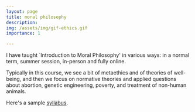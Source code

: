 ```yaml
---
layout: page
title: moral philosophy
description: 
img: /assets/img/gif-ethics.gif
importance: 1

---
```


I have taught `Introduction to Moral Philosophy' in various ways: in a normal term, summer session, in-person and fully online. 

Typically in this course, we see a bit of metaethics and of theories of well-being, and then we focus on normative theories and applied questions about abortion, genetic engineering, poverty, and treatment of non-human animals. 

Here's a sample [syllabus](/assets/pdf/Syllabus-moral-philosophy.pdf). 


<div class="row">
    <div class="col-sm mt-3 mt-md-0">
        <a href=""> 
        <img class="img-fluid rounded z-depth-1" src="{{ '/assets/img/gif-ethics.gif' | relative_url }}" alt="" title="gif functionalism"/>
        </a>
    </div>
</div>
<div class="caption">
    
</div>


